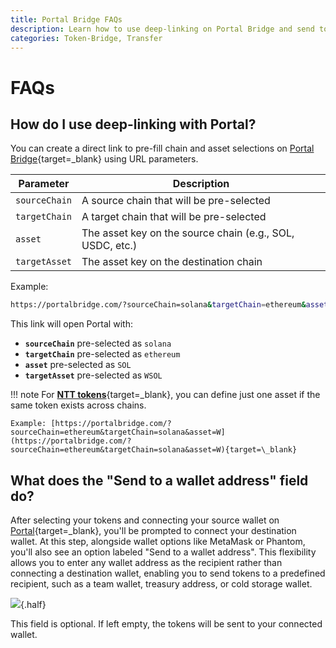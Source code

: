 ```yaml
---
title: Portal Bridge FAQs
description: Learn how to use deep-linking on Portal Bridge and send tokens to any wallet address with simple URL parameters and custom recipient fields.
categories: Token-Bridge, Transfer
---
```


# FAQs

## How do I use deep-linking with Portal?

You can create a direct link to pre-fill chain and asset selections on [Portal Bridge](https://portalbridge.com){target=\_blank} using URL parameters.

| Parameter     | Description                                                |
|---------------|------------------------------------------------------------|
| `sourceChain` | A source chain that will be pre-selected                   |
| `targetChain` | A target chain that will be pre-selected                   |
| `asset`       | The asset key on the source chain (e.g., SOL, USDC, etc.)  |
| `targetAsset` | The asset key on the destination chain                     |

Example:

```bash
https://portalbridge.com/?sourceChain=solana&targetChain=ethereum&asset=SOL&targetAsset=WSOL
```

This link will open Portal with:
 
 - **`sourceChain`** pre-selected as `solana`
 - **`targetChain`** pre-selected as `ethereum`
 - **`asset`** pre-selected as `SOL`
 - **`targetAsset`** pre-selected as `WSOL`

!!! note
    For [**NTT tokens**](/docs/products/native-token-transfers/overview/){target=\_blank}, you can define just one asset if the same token exists across chains.

    Example: [https://portalbridge.com/?sourceChain=ethereum&targetChain=solana&asset=W](https://portalbridge.com/?sourceChain=ethereum&targetChain=solana&asset=W){target=\_blank}

## What does the "Send to a wallet address" field do?

After selecting your tokens and connecting your source wallet on [Portal](https://portalbridge.com/){target=\_blank}, you'll be prompted to connect your destination wallet. At this step, alongside wallet options like MetaMask or Phantom, you'll also see an option labeled "Send to a wallet address".
This flexibility allows you to enter any wallet address as the recipient rather than connecting a destination wallet, enabling you to send tokens to a predefined recipient, such as a team wallet, treasury address, or cold storage wallet.

![](/docs/images/products/token-bridge/portal-bridge/faqs/portal-wallet-address.webp){.half}

This field is optional. If left empty, the tokens will be sent to your connected wallet.